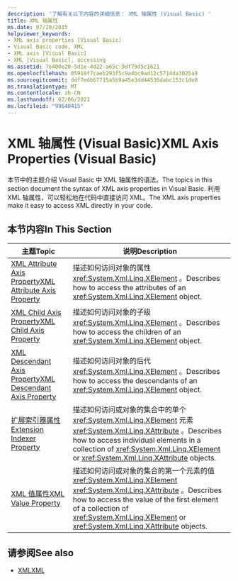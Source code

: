 ```yaml
---
description: '了解有关以下内容的详细信息： XML 轴属性 (Visual Basic) '
title: XML 轴属性
ms.date: 07/20/2015
helpviewer_keywords:
- XML axis properties [Visual Basic]
- Visual Basic code, XML
- XML axis [Visual Basic]
- XML [Visual Basic], accessing
ms.assetid: 7e400e20-5d1e-4d22-a65c-9df79d5c1621
ms.openlocfilehash: 05919f7caeb293f5c9a4bc9ad12c5714da3025a9
ms.sourcegitcommit: ddf7edb67715a5b9a45e3dd44536dabc153c1de0
ms.translationtype: MT
ms.contentlocale: zh-CN
ms.lasthandoff: 02/06/2021
ms.locfileid: "99640415"
---
```

# <a name="xml-axis-properties-visual-basic"></a><span data-ttu-id="28773-103">XML 轴属性 (Visual Basic)</span><span class="sxs-lookup"><span data-stu-id="28773-103">XML Axis Properties (Visual Basic)</span></span>

<span data-ttu-id="28773-104">本节中的主题介绍 Visual Basic 中 XML 轴属性的语法。</span><span class="sxs-lookup"><span data-stu-id="28773-104">The topics in this section document the syntax of XML axis properties in Visual Basic.</span></span> <span data-ttu-id="28773-105">利用 XML 轴属性，可以轻松地在代码中直接访问 XML。</span><span class="sxs-lookup"><span data-stu-id="28773-105">The XML axis properties make it easy to access XML directly in your code.</span></span>  
  
## <a name="in-this-section"></a><span data-ttu-id="28773-106">本节内容</span><span class="sxs-lookup"><span data-stu-id="28773-106">In This Section</span></span>  
  
|<span data-ttu-id="28773-107">主题</span><span class="sxs-lookup"><span data-stu-id="28773-107">Topic</span></span>|<span data-ttu-id="28773-108">说明</span><span class="sxs-lookup"><span data-stu-id="28773-108">Description</span></span>|  
|-----------|-----------------|  
|[<span data-ttu-id="28773-109">XML Attribute Axis Property</span><span class="sxs-lookup"><span data-stu-id="28773-109">XML Attribute Axis Property</span></span>](xml-attribute-axis-property.md)|<span data-ttu-id="28773-110">描述如何访问对象的属性 <xref:System.Xml.Linq.XElement> 。</span><span class="sxs-lookup"><span data-stu-id="28773-110">Describes how to access the attributes of an <xref:System.Xml.Linq.XElement> object.</span></span>|  
|[<span data-ttu-id="28773-111">XML Child Axis Property</span><span class="sxs-lookup"><span data-stu-id="28773-111">XML Child Axis Property</span></span>](xml-child-axis-property.md)|<span data-ttu-id="28773-112">描述如何访问对象的子级 <xref:System.Xml.Linq.XElement> 。</span><span class="sxs-lookup"><span data-stu-id="28773-112">Describes how to access the children of an <xref:System.Xml.Linq.XElement> object.</span></span>|  
|[<span data-ttu-id="28773-113">XML Descendant Axis Property</span><span class="sxs-lookup"><span data-stu-id="28773-113">XML Descendant Axis Property</span></span>](xml-descendant-axis-property.md)|<span data-ttu-id="28773-114">描述如何访问对象的后代 <xref:System.Xml.Linq.XElement> 。</span><span class="sxs-lookup"><span data-stu-id="28773-114">Describes how to access the descendants of an <xref:System.Xml.Linq.XElement> object.</span></span>|  
|[<span data-ttu-id="28773-115">扩展索引器属性</span><span class="sxs-lookup"><span data-stu-id="28773-115">Extension Indexer Property</span></span>](extension-indexer-property.md)|<span data-ttu-id="28773-116">描述如何访问或对象的集合中的单个 <xref:System.Xml.Linq.XElement> 元素 <xref:System.Xml.Linq.XAttribute> 。</span><span class="sxs-lookup"><span data-stu-id="28773-116">Describes how to access individual elements in a collection of <xref:System.Xml.Linq.XElement> or <xref:System.Xml.Linq.XAttribute> objects.</span></span>|  
|[<span data-ttu-id="28773-117">XML 值属性</span><span class="sxs-lookup"><span data-stu-id="28773-117">XML Value Property</span></span>](xml-value-property.md)|<span data-ttu-id="28773-118">描述如何访问或对象的集合的第一个元素的值 <xref:System.Xml.Linq.XElement> <xref:System.Xml.Linq.XAttribute> 。</span><span class="sxs-lookup"><span data-stu-id="28773-118">Describes how to access the value of the first element of a collection of <xref:System.Xml.Linq.XElement> or <xref:System.Xml.Linq.XAttribute> objects.</span></span>|  
  
## <a name="see-also"></a><span data-ttu-id="28773-119">请参阅</span><span class="sxs-lookup"><span data-stu-id="28773-119">See also</span></span>

- [<span data-ttu-id="28773-120">XML</span><span class="sxs-lookup"><span data-stu-id="28773-120">XML</span></span>](../../programming-guide/language-features/xml/index.md)
